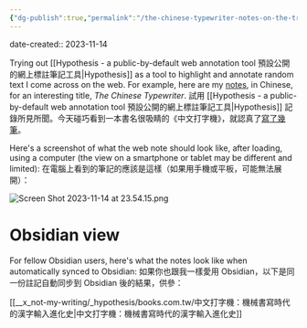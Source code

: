 ```yaml
---
{"dg-publish":true,"permalink":"/the-chinese-typewriter-notes-on-the-translation/","noteIcon":"2"}
---
```


date-created:: 2023-11-14

Trying out [[Hypothesis - a public-by-default web annotation tool 預設公開的網上標註筆記工具\|Hypothesis]] as a tool to highlight and annotate random text I come across on the web. For example, here are my [notes](https://hyp.is/go?url=https%3A%2F%2Fwww.books.com.tw%2Fproducts%2F0010973855&group=__world__), in Chinese, for an interesting title, *The Chinese Typewriter*. 
試用 [[Hypothesis - a public-by-default web annotation tool 預設公開的網上標註筆記工具\|Hypothesis]] 記錄所見所聞。今天碰巧看到一本書名很吸睛的《中文打字機》，就認真了[寫了幾筆](https://hyp.is/go?url=https%3A%2F%2Fwww.books.com.tw%2Fproducts%2F0010973855&group=__world__)。

Here's a screenshot of what the web note should look like, after loading, using a computer (the view on a smartphone or tablet may be different and limited):
在電腦上看到的筆記的應該是這樣（如果用手機或平板，可能無法展開）：

![Screen Shot 2023-11-14 at 23.54.15.png](/img/user/_attachments/_OB/Screen%20Shot%202023-11-14%20at%2023.54.15.png)
# Obsidian view

For fellow Obsidian users, here's what the notes look like when automatically synced to Obsidian:
如果你也跟我一樣愛用 Obsidian，以下是同一份註記自動同步到 Obsidian 後的結果，供參：

[[__x_not-my-writing/_hypothesis/books.com.tw/中文打字機：機械書寫時代的漢字輸入進化史\|中文打字機：機械書寫時代的漢字輸入進化史]]